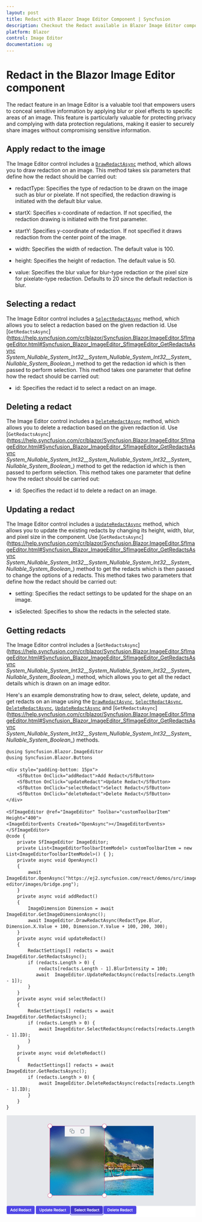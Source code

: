 ```yaml
---
layout: post
title: Redact with Blazor Image Editor Component | Syncfusion
description: Checkout the Redact available in Blazor Image Editor component in Blazor Server App and Blazor WebAssembly App.
platform: Blazor
control: Image Editor
documentation: ug
---
```


# Redact in the Blazor Image Editor component

The redact feature in an Image Editor is a valuable tool that empowers users to conceal sensitive information by applying blur or pixel effects to specific areas of an image. This feature is particularly valuable for protecting privacy and complying with data protection regulations, making it easier to securely share images without compromising sensitive information.

## Apply redact to the image

The Image Editor control includes a [`DrawRedactAsync`](https://help.syncfusion.com/cr/blazor/Syncfusion.Blazor.ImageEditor.SfImageEditor.html#Syncfusion_Blazor_ImageEditor_SfImageEditor_DrawRedactAsync_System_Nullable_System_Int32__System_Nullable_System_Int32__System_Nullable_System_Boolean__) method, which allows you to draw redaction on an image. This method takes six parameters that define how the redact should be carried out:

* redactType: Specifies the type of redaction to be drawn on the image such as blur or pixelate. If not specified, the redaction drawing is initiated with the default blur value.

* startX: Specifies x-coordinate of redaction. If not specified, the redaction drawing is initiated with the first parameter.

* startY: Specifies y-coordinate of redaction. If not specified it draws redaction from the center point of the image.

* width: Specifies the width of redaction. The default value is 100.

* height: Specifies the height of redaction. The default value is 50.

* value: Specifies the blur value for blur-type redaction or the pixel size for pixelate-type redaction. Defaults to 20 since the default redaction is blur.

## Selecting a redact

The Image Editor control includes a [`SelectRedactAsync`](https://help.syncfusion.com/cr/blazor/Syncfusion.Blazor.ImageEditor.SfImageEditor.html#Syncfusion_Blazor_ImageEditor_SfImageEditor_SelectRedactAsync_System_Nullable_System_Int32__System_Nullable_System_Int32__System_Nullable_System_Boolean__) method, which allows you to select a redaction based on the given redaction id. Use [`GetRedactsAsync`](https://help.syncfusion.com/cr/blazor/Syncfusion.Blazor.ImageEditor.SfImageEditor.html#Syncfusion_Blazor_ImageEditor_SfImageEditor_GetRedactsAsync _System_Nullable_System_Int32__System_Nullable_System_Int32__System_Nullable_System_Boolean__) method to get the redaction id which is then passed to perform selection. This method takes one parameter that define how the redact should be carried out:

* id: Specifies the redact id to select a redact on an image.

## Deleting a redact

The Image Editor control includes a [`DeleteRedactAsync`](https://help.syncfusion.com/cr/blazor/Syncfusion.Blazor.ImageEditor.SfImageEditor.html#Syncfusion_Blazor_ImageEditor_SfImageEditor_DeleteRedactAsync_System_Nullable_System_Int32__System_Nullable_System_Int32__System_Nullable_System_Boolean__) method, which allows you to delete a redaction based on the given redaction id. Use [`GetRedactsAsync`](https://help.syncfusion.com/cr/blazor/Syncfusion.Blazor.ImageEditor.SfImageEditor.html#Syncfusion_Blazor_ImageEditor_SfImageEditor_GetRedactsAsync _System_Nullable_System_Int32__System_Nullable_System_Int32__System_Nullable_System_Boolean__) method to get the redaction id which is then passed to perform selection. This method takes one parameter that define how the redact should be carried out:

* id: Specifies the redact id to delete a redact on an image.

## Updating a redact

The Image Editor control includes a [`UpdateRedactAsync`](https://help.syncfusion.com/cr/blazor/Syncfusion.Blazor.ImageEditor.SfImageEditor.html#Syncfusion_Blazor_ImageEditor_SfImageEditor_UpdateRedactAsync_System_Nullable_System_Int32__System_Nullable_System_Int32__System_Nullable_System_Boolean__) method, which allows you to update the existing redacts by changing its height, width, blur, and pixel size in the component. Use [`GetRedactsAsync`](https://help.syncfusion.com/cr/blazor/Syncfusion.Blazor.ImageEditor.SfImageEditor.html#Syncfusion_Blazor_ImageEditor_SfImageEditor_GetRedactsAsync _System_Nullable_System_Int32__System_Nullable_System_Int32__System_Nullable_System_Boolean__) method to get the redacts which is then passed to change the options of a redacts. This method takes two parameters that define how the redact should be carried out:

* setting: Specifies the redact settings to be updated for the shape on an image.

* isSelected: Specifies to show the redacts in the selected state.

## Getting redacts

The Image Editor control includes a [`GetRedactsAsync`](https://help.syncfusion.com/cr/blazor/Syncfusion.Blazor.ImageEditor.SfImageEditor.html#Syncfusion_Blazor_ImageEditor_SfImageEditor_GetRedactsAsync _System_Nullable_System_Int32__System_Nullable_System_Int32__System_Nullable_System_Boolean__) method, which allows you to get all the redact details which is drawn on an image editor.

Here's an example demonstrating how to draw, select, delete, update, and get redacts on an image using the [`DrawRedactAsync`](https://help.syncfusion.com/cr/blazor/Syncfusion.Blazor.ImageEditor.SfImageEditor.html#Syncfusion_Blazor_ImageEditor_SfImageEditor_DrawRedactAsync_System_Nullable_System_Int32__System_Nullable_System_Int32__System_Nullable_System_Boolean__), [`SelectRedactAsync`](https://help.syncfusion.com/cr/blazor/Syncfusion.Blazor.ImageEditor.SfImageEditor.html#Syncfusion_Blazor_ImageEditor_SfImageEditor_SelectRedactAsync_System_Nullable_System_Int32__System_Nullable_System_Int32__System_Nullable_System_Boolean__), [`DeleteRedactAsync`](https://help.syncfusion.com/cr/blazor/Syncfusion.Blazor.ImageEditor.SfImageEditor.html#Syncfusion_Blazor_ImageEditor_SfImageEditor_DeleteRedactAsync_System_Nullable_System_Int32__System_Nullable_System_Int32__System_Nullable_System_Boolean__), [`UpdateRedactAsync`](https://help.syncfusion.com/cr/blazor/Syncfusion.Blazor.ImageEditor.SfImageEditor.html#Syncfusion_Blazor_ImageEditor_SfImageEditor_UpdateRedactAsync_System_Nullable_System_Int32__System_Nullable_System_Int32__System_Nullable_System_Boolean__) and [`GetRedactsAsync`](https://help.syncfusion.com/cr/blazor/Syncfusion.Blazor.ImageEditor.SfImageEditor.html#Syncfusion_Blazor_ImageEditor_SfImageEditor_GetRedactsAsync _System_Nullable_System_Int32__System_Nullable_System_Int32__System_Nullable_System_Boolean__) methods.

```cshtml
@using Syncfusion.Blazor.ImageEditor
@using Syncfusion.Blazor.Buttons

<div style="padding-bottom: 15px">
    <SfButton OnClick="addRedact">Add Redact</SfButton>
    <SfButton OnClick="updateRedact">Update Redact</SfButton>
    <SfButton OnClick="selectRedact">Select Redact</SfButton>
    <SfButton OnClick="deleteRedact">Delete Redact</SfButton>
</div>

<SfImageEditor @ref="ImageEditor" Toolbar="customToolbarItem" Height="400">
<ImageEditorEvents Created="OpenAsync"></ImageEditorEvents>
</SfImageEditor>
@code {
    private SfImageEditor ImageEditor;
    private List<ImageEditorToolbarItemModel> customToolbarItem = new List<ImageEditorToolbarItemModel>() { };
    private async void OpenAsync()
    {
        await ImageEditor.OpenAsync("https://ej2.syncfusion.com/react/demos/src/image-editor/images/bridge.png");
    }
    private async void addRedact()
    {
        ImageDimension Dimension = await ImageEditor.GetImageDimensionAsync();
        await ImageEditor.DrawRedactAsync(RedactType.Blur, Dimension.X.Value + 100, Dimension.Y.Value + 100, 200, 300);
    }
    private async void updateRedact()
    {
        RedactSettings[] redacts = await ImageEditor.GetRedactsAsync();
        if (redacts.Length > 0) {
            redacts[redacts.Length - 1].BlurIntensity = 100;
           await  ImageEditor.UpdateRedactAsync(redacts[redacts.Length - 1]);
        }
    }
    private async void selectRedact()
    {
        RedactSettings[] redacts = await ImageEditor.GetRedactsAsync();
        if (redacts.Length > 0) {
            await ImageEditor.SelectRedactAsync(redacts[redacts.Length - 1].ID);
        }
    }
    private async void deleteRedact()
    {
        RedactSettings[] redacts = await ImageEditor.GetRedactsAsync();
        if (redacts.Length > 0) {
            await ImageEditor.DeleteRedactAsync(redacts[redacts.Length - 1].ID);
        }
    }
}
```

![Blazor Image Editor with Redaction](./images/blazor-image-editor-redact.png)